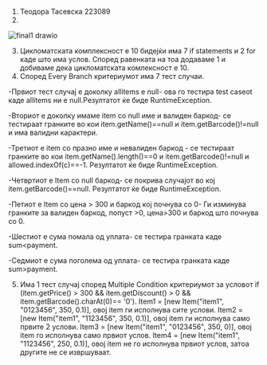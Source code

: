 1. Теодора Тасевска 223089
2. 





 ![final1 drawio](https://github.com/tasevskateodora/SI_2024_lab2_223089/assets/164336502/7e233685-dd00-4735-9f88-be74f759f9c4)

3. Цикломатската комплексност е 10 бидејќи има 7 if statements и 2 for каде што има услов. Според равенката на тоа додаваме 1 и добиваме дека цикломатската комлексност е 10. 
4. Според Every Branch критериумот има 7 тест случаи. 

-Првиот тест случај е доколку allitems е null- ова го тестира test caseot каде allitems ни е null.Резултатот ќе биде RuntimeException. 

-Вториот е доколку имаме item со null име и валиден баркод- се тестираат гранките во кои item.getName()==null и item.getBarcode()!=null и има валидни карактери.

-Третиот е item со празно име и невалиден баркод - се тестираат гранките во кои item.getName().length()==0 и item.getBarcode()!=null и allowed.indexOf(c)==-1. Резултатот ќе биде RuntimeException.

-Четвртиот е Item со null баркод- се покрива случајот во кој item.getBarcode()==null. Резултатот ќе биде RuntimeException.

-Петиот е Item со цена > 300 и баркод кој почнува со 0- Ги изминува гранките за валиден баркод, попуст >0, цена>300 и баркод што почнува со 0.

-Шестиот е сума помала од уплата- се тестира гранката каде sum<payment.

-Седмиот е сума поголема од уплата- се тестира гранката каде sum>payment.


5. Има 1 тест случај според Multiple Condition критериумот за условот if (item.getPrice() > 300 && item.getDiscount() > 0 && item.getBarcode().charAt(0)== '0'). 
 Item1 = [new Item("item1", "0123456", 350, 0.1)], овој item ги исполнува сите услови. Item2 = [new Item("item1", "1123456", 350, 0.1)], овој item ги исполнува само првите 2 услови. Item3 = [new Item("item1", "0123456", 350, 0)], овој item го исполнува само првиот услов. Item4 = [new Item("item1", "1123456", 250, 0.1)], овој item не го исполнува првиот услов, затоа другите не се извршуваат.
